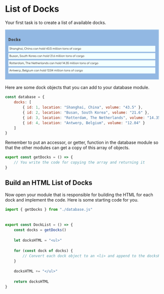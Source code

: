 # List of Docks

Your first task is to create a list of available docks.

![](./chapters/../images/docks.png)

Here are some dock objects that you can add to your database module.

```js
const database = {
    docks: [
        { id: 1, location: "Shanghai, China", volume: "43.5" },
        { id: 2, location: "Busan, South Korea", volume: "21.6" },
        { id: 3, location: "Rotterdam, The Netherlands", volume: "14.35" },
        { id: 4, location: "Antwerp, Belgium", volume: "12.04" }
    ]
}
```

Remember to put an accessor, or getter, function in the database module so that the other modules can get a copy of this array of objects.

```js
export const getDocks = () => {
    // You write the code for copying the array and returning it
}
```

## Build an HTML List of Docks

Now open your module that is responsible for building the HTML for each dock and implement the code. Here is some starting code for you.

```js
import { getDocks } from "./database.js"


export const DockList = () => {
    const docks = getDocks()

    let docksHTML = "<ul>"

    for (const dock of docks) {
        // Convert each dock object to an <li> and append to the docksHTML string
    }

    docksHTML += "</ul>"

    return docksHTML
}
```